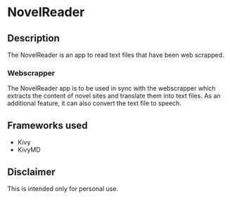 # NovelReader

## Description
The NovelReader is an app to read text files that have been web scrapped.

### Webscrapper
The NovelReader app is to be used in sync with the webscrapper which extracts the content of novel sites and translate them into text files. 
As an additional feature, it can also convert the text file to speech.

## Frameworks used
- Kivy
- KivyMD

## Disclaimer
This is intended only for personal use.
